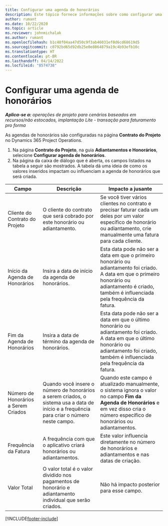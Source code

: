 ```yaml
---
title: Configurar uma agenda de honorários
description: Este tópico fornece informações sobre como configurar uma agenda de honorários no Project Operations.
author: rumant
ms.date: 10/22/2020
ms.topic: article
ms.reviewer: johnmichalak
ms.author: rumant
ms.openlocfilehash: b1c48f04aa47d50c9f3ab46031ef0d6cd68619d5
ms.sourcegitcommit: c0792bd65d92db25e0e8864879a19c4b93efb10c
ms.translationtype: HT
ms.contentlocale: pt-BR
ms.lasthandoff: 04/14/2022
ms.locfileid: "8574738"
---
```

# <a name="set-up-a-retainer-schedule"></a>Configurar uma agenda de honorários

_**Aplica-se a:** operações de projeto para cenários baseados em recursos/não estocados, implantação Lite - transação para faturamento pro forma_

As agendas de honorários são configuradas na página **Contrato do Projeto** no Dynamics 365 Project Operations.

1. Na página **Contrato do Projeto**, na guia **Adiantamentos e Honorários**, selecione **Configurar agenda de honorários**.
2. Na página da caixa de diálogo que é aberta, os campos listados na tabela a seguir são mostrados. A tabela dá uma ideia de como os valores inseridos impactam ou influenciam a agenda de honorários que será criada.

| Campo | Descrição | Impacto a jusante |
| --- | --- | --- |
| Cliente do Contrato do Projeto | O cliente do contrato que será cobrado por este honorário ou adiantamento. | Se você tiver vários clientes no contrato e precisar faturar cada um deles por um valor específico de honorário ou adiantamento, crie manualmente uma fatura para cada cliente. |
| Início da Agenda de Honorários | Insira a data de início da agenda de honorários. | Esta data pode não ser a data em que o primeiro honorário ou adiantamento foi criado. A data em que o primeiro honorário ou adiantamento é criado, também é influenciada pela frequência da fatura. |
| Fim da Agenda de Honorários | Insira a data de término da agenda de honorários. | Esta data pode não ser a data em que o último honorário ou adiantamento foi criado. A data em que o último honorário ou adiantamento foi criado, também é influenciada pela frequência da fatura. |
| Número de Honorários a Serem Criados | Quando você insere o número de honorários a serem criados, o sistema usa a data de início e a frequência para criar o número neste campo. | Quando este campo é atualizado manualmente, o sistema ignora o valor no campo **Fim da Agenda de Honorários** e em vez disso cria o número específico de honorários ou adiantamentos. |
| Frequência da Fatura | A frequência com que o aplicativo criará honorários ou adiantamentos. | Este valor influencia diretamente no número de honorários e adiantamentos e nas datas de criação. |
| Valor Total | O valor total é o valor dividido nos pagamentos de honorário e adiantamento individual que serão criados. | Não há impacto posterior para esse campo. |


[!INCLUDE[footer-include](../../includes/footer-banner.md)]